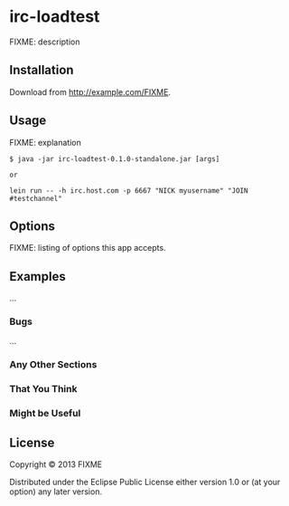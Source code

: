 # irc-loadtest

FIXME: description

## Installation

Download from http://example.com/FIXME.

## Usage

FIXME: explanation

    $ java -jar irc-loadtest-0.1.0-standalone.jar [args]

    or

    lein run -- -h irc.host.com -p 6667 "NICK myusername" "JOIN #testchannel"

## Options

FIXME: listing of options this app accepts.

## Examples

...

### Bugs

...

### Any Other Sections
### That You Think
### Might be Useful

## License

Copyright © 2013 FIXME

Distributed under the Eclipse Public License either version 1.0 or (at
your option) any later version.
